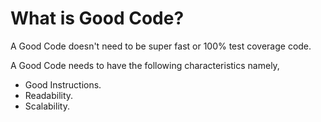 # What is Good Code?

A Good Code doesn't need to be super fast or 100% test coverage
code.

A Good Code needs to have the following characteristics namely,

* Good Instructions.
* Readability.
* Scalability.

